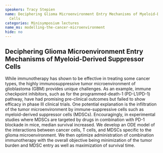 ```yaml
---
speakers: Tracy Stepien
name: Deciphering Glioma Microenvironment Entry Mechanisms of Myeloid-Derived Suppressor
  Cells
categories: Minisymposium lectures
name_ms: modelling-the-cancer-microenvironment
hide: no
---
```


## Deciphering Glioma Microenvironment Entry Mechanisms of Myeloid-Derived Suppressor Cells

While immunotherapy has shown to be effective in treating some cancer types, the highly immunosuppressive tumor microenvironment of glioblastoma (GBM) provides unique challenges. As an example, immune checkpoint inhibitors, such as for the programmed-death-1 (PD-L1/PD-1) pathway, have had promising pre-clinical outcomes but failed to show efficacy in phase III clinical trials. One potential explanation is the infiltration of the tumor microenvironment by immune-suppressive cells such as myeloid-derived suppressor cells (MDSCs). Encouragingly, in experimental studies where MDSCs are targeted by drugs in combination with PD-1 blockade in mice, median survival increased. We develop an ODE model of the interactions between cancer cells, T cells, and MDSCs specific to the glioma microenvironment. We then optimize administration of combination immunotherapy with the overall objective being minimization of the tumor burden and MDSC entry as well as maximization of survival time.


